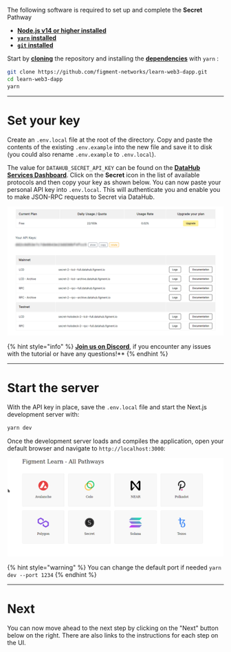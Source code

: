 The following software is required to set up and complete the **Secret** Pathway

* [**Node.js v14 or higher installed**](https://nodejs.org/)
* [**`yarn` installed**](https://yarnpkg.com/getting-started/install)
* [**`git` installed**](https://git-scm.com/book/en/v2/Getting-Started-Installing-Git)

Start by [**cloning**](https://git-scm.com/docs/git-clone) the repository and installing the [**dependencies**](https://classic.yarnpkg.com/en/docs/managing-dependencies/) with `yarn` :

```bash
git clone https://github.com/figment-networks/learn-web3-dapp.git
cd learn-web3-dapp
yarn
```

---------------------------

# Set your key

Create an `.env.local` file at the root of the directory. Copy and paste the contents of the existing `.env.example` into the new file and save it to disk (you could also rename `.env.example` to `.env.local`).

The value for `DATAHUB_SECRET_API_KEY` can be found on the [**DataHub Services Dashboard**](https://datahub.figment.io/services/secret). Click on the **Secret** icon in the list of available protocols and then copy your key as shown below. You can now paste your personal API key into `.env.local`. This will authenticate you and enable you to make JSON-RPC requests to Secret via DataHub.

![](../../../.gitbook/assets/pathways/secret/secret-setup.gif)

{% hint style="info" %}
[**Join us on Discord**](https://discord.gg/fszyM7K), if you encounter any issues with the tutorial or have any questions!**
{% endhint %}

---------------------------

# Start the server

With the API key in place, save the `.env.local` file and start the Next.js development server with:

```bash
yarn dev
```

Once the development server loads and compiles the application, open your default browser and navigate to `http://localhost:3000`:

![](../../../.gitbook/assets/pathway-home.gif)

{% hint style="warning" %}
You can change the default port if needed `yarn dev --port 1234`
{% endhint %}

---------------------------

# Next

You can now move ahead to the next step by clicking on the "Next" button below on the right. There are also links to the instructions for each step on the UI.
